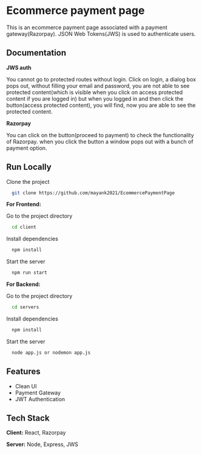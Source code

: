 
# Ecommerce payment page

This is an ecommerce payment page associated with a payment gateway(Razorpay). JSON Web Tokens(JWS) is used to authenticate users. 



## Documentation

**JWS auth**

You cannot go to protected routes without login. Click on login, a dialog box pops out, without filling your email and password, you are not able to see protected content(which is visible when you click on access protected content if you are logged in) but when you logged in and then click the button(access protected content), you will find, now you are able to see the protected content.

**Razorpay**

You can click on the button(proceed to payment) to check the functionality of Razorpay. when you click the button a window pops out with a bunch of payment option.


## Run Locally

Clone the project

```bash
  git clone https://github.com/mayank2021/EcommercePaymentPage
```


**For Frontend:**

Go to the project directory

```bash
  cd client
```

Install dependencies

```bash
  npm install
```

Start the server

```bash
  npm run start
```

 **For Backend:**

Go to the project directory

```bash
  cd servers
```

Install dependencies

```bash
  npm install
```

Start the server

```bash
  node app.js or nodemon app.js
```


## Features

- Clean UI
- Payment Gateway
- JWT Authentication


## Tech Stack

**Client:** React, Razorpay

**Server:** Node, Express, JWS

